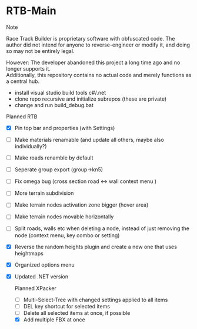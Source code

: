 # RTB-Main

> [!NOTE]  
> Race Track Builder is proprietary software with obfuscated code. The author did not intend for anyone to reverse-engineer or modify it, and doing so may not be entirely legal.
>
> However: The developer abandoned this project a long time ago and no longer supports it.<br/>
> Additionally, this repository contains no actual code and merely functions as a central hub.


* install visual studio build tools c#/.net 
* clone repo recursive and initialize subrepos (these are private)
* change and run build_debug.bat

Planned RTB
- [x] Pin top bar and properties (with Settings)
- [ ] Make materials renamable (and update all others, maybe also individually?)
- [ ] Make roads renamble by default
- [ ] Seperate group export (group->kn5)
- [ ] Fix omega bug (cross section road <-> wall context menu )
- [ ] More terrain subdivision
- [ ] Make terrain nodes activation zone bigger (hover area)
- [ ] Make terrain nodes movable horizontally
- [ ] Split roads, walls etc when deleting a node, instead of just removing the node (context menu, key combo or setting)
- [x] Reverse the random heights plugin and create a new one that uses heightmaps
- [x] Organized options menu
- [x] Updated .NET version

  Planned XPacker
  - [ ] Multi-Select-Tree with changed settings applied to all items
  - [ ] DEL key shortcut for selected items
  - [ ] Delete all selected items at once, if possible
  - [x] Add multiple FBX at once
